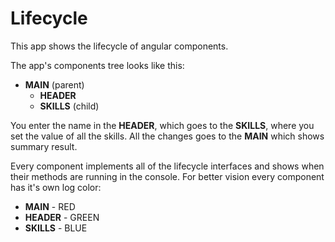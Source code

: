 # Lifecycle

This app shows the lifecycle of angular components. 

The app's components tree looks like this: 
* **MAIN** (parent)
  * **HEADER**
  * **SKILLS** (child)

You enter the name in the **HEADER**, which goes to the **SKILLS**, where you set the value of all the skills. 
All the changes goes to the **MAIN** which shows summary result. 

Every component implements all of the lifecycle interfaces and shows when their methods are running in the console.
For better vision every component has it's own log color:
  * **MAIN** - RED
  * **HEADER** - GREEN 
  * **SKILLS** - BLUE
  
 
